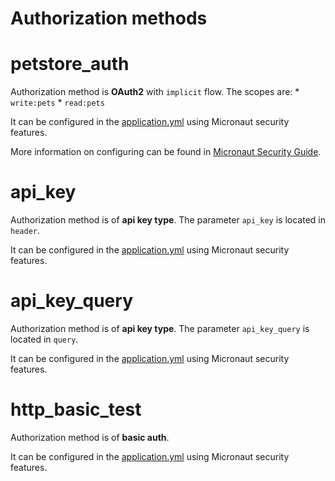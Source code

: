 # Authorization methods
<a id="name"></a>
# petstore_auth
Authorization method is **OAuth2** with `implicit` flow.
The scopes are: 
    * `write:pets`
    * `read:pets`

It can be configured in the [application.yml](src/main/resources/application.yml) using Micronaut security features.

More information on configuring can be found in [Micronaut Security Guide](https://micronaut-projects.github.io/micronaut-security/latest/guide/#oauth).
<a id="name"></a>
# api_key
Authorization method is of **api key type**. The parameter `api_key` is located in `header`.

It can be configured in the [application.yml](src/main/resources/application.yml) using Micronaut security features.
<a id="name"></a>
# api_key_query
Authorization method is of **api key type**. The parameter `api_key_query` is located in `query`.

It can be configured in the [application.yml](src/main/resources/application.yml) using Micronaut security features.
<a id="name"></a>
# http_basic_test
Authorization method is of **basic auth**.

It can be configured in the [application.yml](src/main/resources/application.yml) using Micronaut security features.
